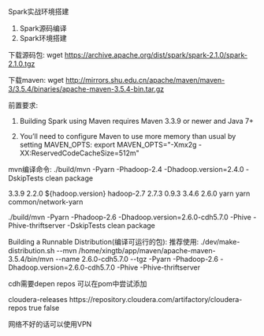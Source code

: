 Spark实战环境搭建
1) Spark源码编译
2) Spark环境搭建

下载源码包: wget https://archive.apache.org/dist/spark/spark-2.1.0/spark-2.1.0.tgz

下载maven: wget http://mirrors.shu.edu.cn/apache/maven/maven-3/3.5.4/binaries/apache-maven-3.5.4-bin.tar.gz

前置要求:
1) Building Spark using Maven requires Maven 3.3.9 or newer and Java 7+

2) You’ll need to configure Maven to use more memory than usual by setting MAVEN_OPTS:
export MAVEN_OPTS="-Xmx2g -XX:ReservedCodeCacheSize=512m"

mvn编译命令:
./build/mvn -Pyarn -Phadoop-2.4 -Dhadoop.version=2.4.0 -DskipTests clean package

<properties>
    <maven.version>3.3.9</maven.version>
    <hadoop.version>2.2.0</hadoop.version>
    <yarn.version>${hadoop.version}</yarn.version>
</properties>

<profile>
      <id>hadoop-2.7</id>
      <properties>
        <hadoop.version>2.7.3</hadoop.version>
        <jets3t.version>0.9.3</jets3t.version>
        <zookeeper.version>3.4.6</zookeeper.version>
        <curator.version>2.6.0</curator.version>
      </properties>
</profile>

<profile>
      <id>yarn</id>
      <modules>
        <module>yarn</module>
        <module>common/network-yarn</module>
      </modules>
</profile>


./build/mvn -Pyarn -Phadoop-2.6 -Dhadoop.version=2.6.0-cdh5.7.0 -Phive -Phive-thriftserver -DskipTests clean package

Building a Runnable Distribution(编译可运行的包):
推荐使用:
./dev/make-distribution.sh --mvn /home/xingtb/app/maven/apache-maven-3.5.4/bin/mvn --name 2.6.0-cdh5.7.0 --tgz -Pyarn -Phadoop-2.6 -Dhadoop.version=2.6.0-cdh5.7.0 -Phive -Phive-thriftserver

cdh需要depen repos 可以在pom中尝试添加

<repository>
      <id>cloudera-releases</id>
      <url>https://repository.cloudera.com/artifactory/cloudera-repos</url>
      <releases>
        <enabled>true</enabled>
      </releases>
      <snapshots>
       <enabled>false</enabled>
      </snapshots>
</repository>

网络不好的话可以使用VPN